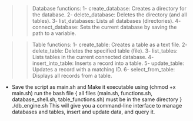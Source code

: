 >>  Database functions:
1-  create_database: Creates a directory for the database.
2-  delete_database: Deletes the directory (and all tables).
3-  list_databases: Lists all databases (directories).
4-  connect_database: Sets the current database by saving the path to a variable.

>>  Table functions:
1-  create_table: Creates a table as a text file.
2-  delete_table: Deletes the specified table (file).
3-  list_tables: Lists tables in the current connected database.
4-  insert_into_table: Inserts a record into a table.
5-  update_table: Updates a record with a matching ID.
6-  select_from_table: Displays all records from a table.

-  Save the script as main.sh and Make it executable using (chmod +x main.sh)
run the bash file { all files (main.sh, functions.sh, database_shell.sh, table_functions.sh) must be in the same directory }
./db_engine.sh
This will give you a command-line interface to manage databases and tables, insert and update data, and query it.
